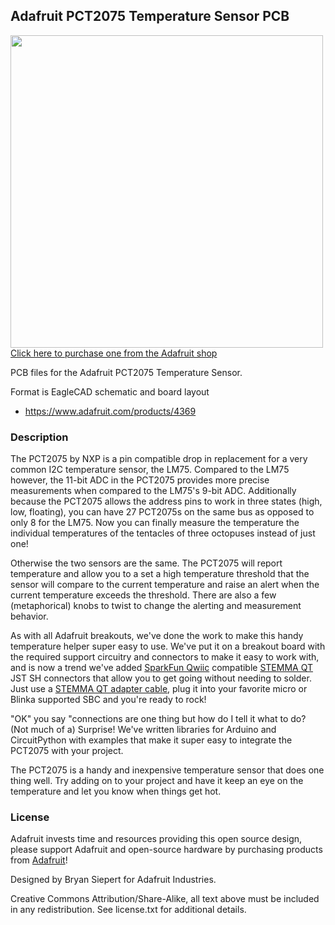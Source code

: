 ## Adafruit PCT2075 Temperature Sensor PCB

<a href="http://www.adafruit.com/products/4369"><img src="assets/4369.jpg?raw=true" width="500px"><br/>
Click here to purchase one from the Adafruit shop</a>

PCB files for the Adafruit PCT2075 Temperature Sensor. 

Format is EagleCAD schematic and board layout
* https://www.adafruit.com/products/4369

### Description

The PCT2075 by NXP is a pin compatible drop in replacement for a very common I2C temperature sensor, the LM75. Compared to the LM75 however, the 11-bit ADC in the PCT2075 provides more precise measurements when compared to the LM75's 9-bit ADC. Additionally because the PCT2075 allows the address pins to work in three states (high, low, floating), you can have 27 PCT2075s on the same bus as opposed to only 8 for the LM75. Now you can finally measure the temperature the individual temperatures of the tentacles of three octopuses instead of just one!

Otherwise the two sensors are the same. The PCT2075 will report temperature and allow you to a set a high temperature threshold that the sensor will compare to the current temperature and raise an alert when the current temperature exceeds the threshold. There are also a few (metaphorical) knobs to twist to change the alerting and measurement behavior.

As with all Adafruit breakouts, we've done the work to make this handy temperature helper super easy to use. We've put it on a breakout board with the required support circuitry and connectors to make it easy to work with, and is now a trend we've added  [SparkFun Qwiic](https://www.sparkfun.com/qwiic) compatible [STEMMA QT](https://learn.adafruit.com/introducing-adafruit-stemma-qt) JST SH connectors that allow you to get going without needing to solder. Just use a [STEMMA QT adapter cable](https://www.adafruit.com/product/4209), plug it into your favorite micro or Blinka supported SBC and you're ready to rock!

"OK" you say "connections are one thing but how do I tell it what to do? (Not much of a) Surprise! We've written libraries for Arduino and CircuitPython with examples that make it super easy to integrate the PCT2075 with your project.

The PCT2075 is a handy and inexpensive temperature sensor that does one thing well. Try adding on to your project and have it keep an eye on the temperature and let you know when things get hot.

### License

Adafruit invests time and resources providing this open source design, please support Adafruit and open-source hardware by purchasing products from [Adafruit](https://www.adafruit.com)!

Designed by Bryan Siepert for Adafruit Industries.

Creative Commons Attribution/Share-Alike, all text above must be included in any redistribution. 
See license.txt for additional details.
